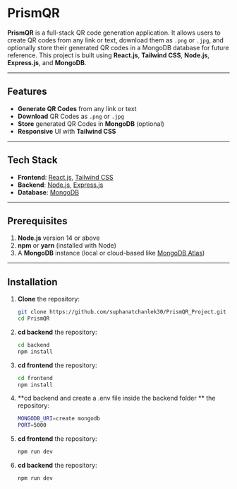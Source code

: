 # PrismQR

**PrismQR** is a full-stack QR code generation application. It allows users to create QR codes from any link or text, download them as `.png` or `.jpg`, and optionally store their generated QR codes in a MongoDB database for future reference. This project is built using **React.js**, **Tailwind CSS**, **Node.js**, **Express.js**, and **MongoDB**.

---

## Features

- **Generate QR Codes** from any link or text
- **Download** QR Codes as `.png` or `.jpg`
- **Store** generated QR Codes in **MongoDB** (optional)
- **Responsive** UI with **Tailwind CSS**

---

## Tech Stack

- **Frontend**: [React.js](https://reactjs.org/), [Tailwind CSS](https://tailwindcss.com/)
- **Backend**: [Node.js](https://nodejs.org/en/), [Express.js](https://expressjs.com/)
- **Database**: [MongoDB](https://www.mongodb.com/)

---

## Prerequisites

1. **Node.js** version 14 or above
2. **npm** or **yarn** (installed with Node)
3. A **MongoDB** instance (local or cloud-based like [MongoDB Atlas](https://www.mongodb.com/atlas))

---

## Installation

1. **Clone** the repository:
   ```bash
   git clone https://github.com/suphanatchanlek30/PrismQR_Project.git
   cd PrismQR

2. **cd backend** the repository:
   ```bash
   cd backend
   npm install
   
3. **cd frontend** the repository:
   ```bash
   cd frontend
   npm install

4. **cd backend and  create a .env file inside the backend folder ** the repository:
   ```bash
   MONGODB_URI=create mongodb
   PORT=5000

5. **cd frontend** the repository:
   ```bash
   npm run dev

6. **cd backend** the repository:
   ```bash
   npm run dev
